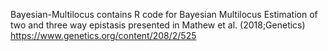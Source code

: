 Bayesian-Multilocus contains R code for Bayesian Multilocus Estimation of two and three way epistasis presented in Mathew et al. (2018;Genetics) https://www.genetics.org/content/208/2/525
